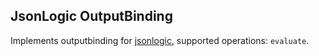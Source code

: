 ## JsonLogic OutputBinding

Implements outputbinding for [jsonlogic](https://jsonlogic.com/), supported operations: `evaluate`.
